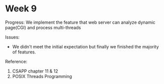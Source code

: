 # Week 9

Progress: We implement the feature that web server can analyze dynamic page(CGI) and process multi-threads

Issues:

* We didn't meet the initial expectation but finally we finished the majority of features.

Reference:

1. CSAPP chapter 11 & 12
2. POSIX Threads Programming
